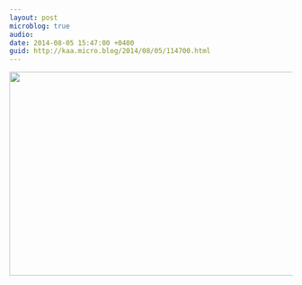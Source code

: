 ```yaml
---
layout: post
microblog: true
audio: 
date: 2014-08-05 15:47:00 +0400
guid: http://kaa.micro.blog/2014/08/05/114700.html
---
```

<img src="https://www.kaa.bz/uploads/2018/2908c149be.jpg" alt="" width="840" height="363" class="alignnone size-full wp-image-944" />
